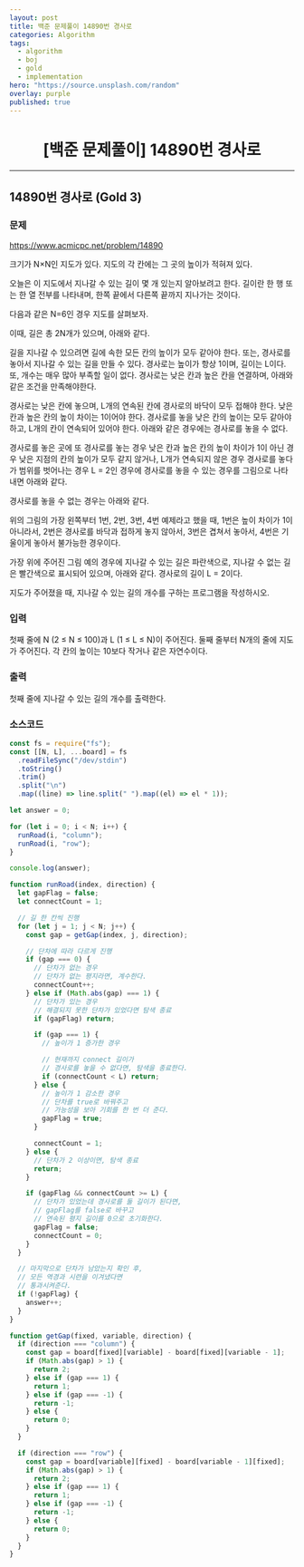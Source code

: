 ```yaml
---
layout: post
title: 백준 문제풀이 14890번 경사로
categories: Algorithm
tags:
  - algorithm
  - boj
  - gold
  - implementation
hero: "https://source.unsplash.com/random"
overlay: purple
published: true
---
```


# <center>[백준 문제풀이] 14890번 경사로</center>

---

## 14890번 경사로 (Gold 3)

### 문제

https://www.acmicpc.net/problem/14890

크기가 N×N인 지도가 있다. 지도의 각 칸에는 그 곳의 높이가 적혀져 있다.

오늘은 이 지도에서 지나갈 수 있는 길이 몇 개 있는지 알아보려고 한다. 길이란 한 행 또는 한 열 전부를 나타내며, 한쪽 끝에서 다른쪽 끝까지 지나가는 것이다.

다음과 같은 N=6인 경우 지도를 살펴보자.

이때, 길은 총 2N개가 있으며, 아래와 같다.

길을 지나갈 수 있으려면 길에 속한 모든 칸의 높이가 모두 같아야 한다. 또는, 경사로를 놓아서 지나갈 수 있는 길을 만들 수 있다. 경사로는 높이가 항상 1이며, 길이는 L이다. 또, 개수는 매우 많아 부족할 일이 없다. 경사로는 낮은 칸과 높은 칸을 연결하며, 아래와 같은 조건을 만족해야한다.

경사로는 낮은 칸에 놓으며, L개의 연속된 칸에 경사로의 바닥이 모두 접해야 한다.
낮은 칸과 높은 칸의 높이 차이는 1이어야 한다.
경사로를 놓을 낮은 칸의 높이는 모두 같아야 하고, L개의 칸이 연속되어 있어야 한다.
아래와 같은 경우에는 경사로를 놓을 수 없다.

경사로를 놓은 곳에 또 경사로를 놓는 경우
낮은 칸과 높은 칸의 높이 차이가 1이 아닌 경우
낮은 지점의 칸의 높이가 모두 같지 않거나, L개가 연속되지 않은 경우
경사로를 놓다가 범위를 벗어나는 경우
L = 2인 경우에 경사로를 놓을 수 있는 경우를 그림으로 나타내면 아래와 같다.

경사로를 놓을 수 없는 경우는 아래와 같다.

위의 그림의 가장 왼쪽부터 1번, 2번, 3번, 4번 예제라고 했을 때, 1번은 높이 차이가 1이 아니라서, 2번은 경사로를 바닥과 접하게 놓지 않아서, 3번은 겹쳐서 놓아서, 4번은 기울이게 놓아서 불가능한 경우이다.

가장 위에 주어진 그림 예의 경우에 지나갈 수 있는 길은 파란색으로, 지나갈 수 없는 길은 빨간색으로 표시되어 있으며, 아래와 같다. 경사로의 길이 L = 2이다.

지도가 주어졌을 때, 지나갈 수 있는 길의 개수를 구하는 프로그램을 작성하시오.

### 입력

첫째 줄에 N (2 ≤ N ≤ 100)과 L (1 ≤ L ≤ N)이 주어진다. 둘째 줄부터 N개의 줄에 지도가 주어진다. 각 칸의 높이는 10보다 작거나 같은 자연수이다.

### 출력

첫째 줄에 지나갈 수 있는 길의 개수를 출력한다.

### 소스코드

```js
const fs = require("fs");
const [[N, L], ...board] = fs
  .readFileSync("/dev/stdin")
  .toString()
  .trim()
  .split("\n")
  .map((line) => line.split(" ").map((el) => el * 1));

let answer = 0;

for (let i = 0; i < N; i++) {
  runRoad(i, "column");
  runRoad(i, "row");
}

console.log(answer);

function runRoad(index, direction) {
  let gapFlag = false;
  let connectCount = 1;

  // 길 한 칸씩 진행
  for (let j = 1; j < N; j++) {
    const gap = getGap(index, j, direction);

    // 단차에 따라 다르게 진행
    if (gap === 0) {
      // 단차가 없는 경우
      // 단차가 없는 평지라면, 계수한다.
      connectCount++;
    } else if (Math.abs(gap) === 1) {
      // 단차가 있는 경우
      // 해결되지 못한 단차가 있었다면 탐색 종료
      if (gapFlag) return;

      if (gap === 1) {
        // 높이가 1 증가한 경우

        // 현재까지 connect 길이가
        // 경사로를 놓을 수 없다면, 탐색을 종료한다.
        if (connectCount < L) return;
      } else {
        // 높이가 1 감소한 경우
        // 단차를 true로 바꿔주고
        // 가능성을 보아 기회를 한 번 더 준다.
        gapFlag = true;
      }

      connectCount = 1;
    } else {
      // 단차가 2 이상이면, 탐색 종료
      return;
    }

    if (gapFlag && connectCount >= L) {
      // 단차가 있었는데 경사로를 둘 길이가 된다면,
      // gapFlag를 false로 바꾸고
      // 연속된 평지 길이를 0으로 초기화한다.
      gapFlag = false;
      connectCount = 0;
    }
  }

  // 마지막으로 단차가 남았는지 확인 후,
  // 모든 역경과 시련을 이겨냈다면
  // 통과시켜준다.
  if (!gapFlag) {
    answer++;
  }
}

function getGap(fixed, variable, direction) {
  if (direction === "column") {
    const gap = board[fixed][variable] - board[fixed][variable - 1];
    if (Math.abs(gap) > 1) {
      return 2;
    } else if (gap === 1) {
      return 1;
    } else if (gap === -1) {
      return -1;
    } else {
      return 0;
    }
  }

  if (direction === "row") {
    const gap = board[variable][fixed] - board[variable - 1][fixed];
    if (Math.abs(gap) > 1) {
      return 2;
    } else if (gap === 1) {
      return 1;
    } else if (gap === -1) {
      return -1;
    } else {
      return 0;
    }
  }
}
```
